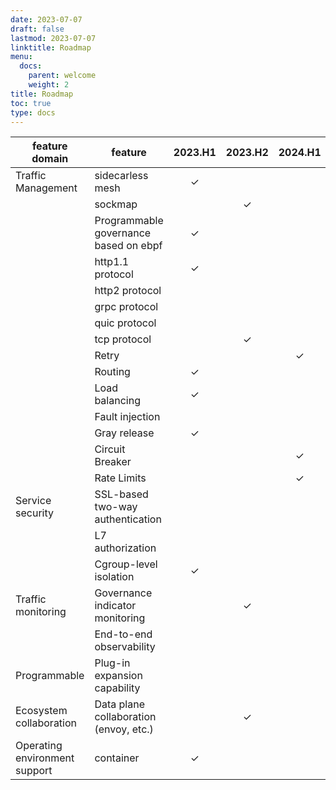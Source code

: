 ```yaml
---
date: 2023-07-07
draft: false
lastmod: 2023-07-07
linktitle: Roadmap
menu:
  docs:
    parent: welcome
    weight: 2
title: Roadmap
toc: true
type: docs
---
```

| feature domain                | feature                                | 2023.H1 | 2023.H2 | 2024.H1 | 2024.H2 |
| ----------------------------- | -------------------------------------- | :-----: | :-----: | :-----: | :-----: |
| Traffic Management            | sidecarless mesh                       |    ✓    |         |         |         |
|                               | sockmap                                |         |    ✓    |         |         |
|                               | Programmable governance based on ebpf  |    ✓    |         |         |         |
|                               | http1.1 protocol                       |    ✓    |         |         |         |
|                               | http2 protocol                         |         |         |         |    ✓    |
|                               | grpc protocol                          |         |         |         |    ✓    |
|                               | quic protocol                          |         |         |         |    ✓    |
|                               | tcp protocol                           |         |    ✓    |         |         |
|                               | Retry                                  |         |         |    ✓    |         |
|                               | Routing                                |    ✓    |         |         |         |
|                               | Load balancing                         |    ✓    |         |         |         |
|                               | Fault injection                        |         |         |         |    ✓    |
|                               | Gray release                           |    ✓    |         |         |         |
|                               | Circuit Breaker                        |         |         |    ✓    |         |
|                               | Rate Limits                            |         |         |    ✓    |         |
| Service security              | SSL-based two-way authentication       |         |         |         |    ✓    |
|                               | L7 authorization                       |         |         |         |    ✓    |
|                               | Cgroup-level isolation                 |    ✓    |         |         |         |
| Traffic monitoring            | Governance indicator monitoring        |         |    ✓    |         |         |
|                               | End-to-end observability               |         |         |         |    ✓    |
| Programmable                  | Plug-in expansion capability           |         |         |         |    ✓    |
| Ecosystem collaboration       | Data plane collaboration (envoy, etc.) |         |    ✓    |         |         |
| Operating environment support | container                              |    ✓    |         |         |         |